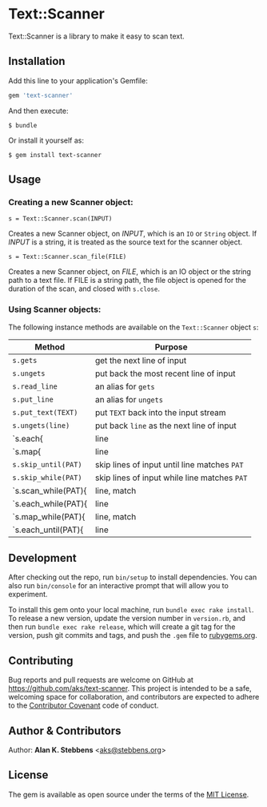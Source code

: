 # Text::Scanner

Text::Scanner is a library to make it easy to scan text.

## Installation

Add this line to your application's Gemfile:

```ruby
gem 'text-scanner'
```

And then execute:

    $ bundle

Or install it yourself as:

    $ gem install text-scanner

## Usage

### Creating a new Scanner object:

    s = Text::Scanner.scan(INPUT)

Creates a new Scanner object, on _INPUT_, which is an `IO`
or `String` object.  If _INPUT_ is a string, it is treated as the source text
for the scanner object.

    s = Text::Scanner.scan_file(FILE)

Creates a new Scanner object, on _FILE_, which is an IO object or the string
path to a text file.  If FILE is a string path, the file object is opened
for the duration of the scan, and closed with `s.close`.

### Using Scanner objects:

The following instance methods are available on the `Text::Scanner` object `s`:

| Method | Purpose |
| ---------- | --------- |
| `s.gets` | get the next line of input |
| `s.ungets` | put back the most recent line of input |
| `s.read_line` | an alias for `gets` |
| `s.put_line`  | an alias for `ungets` |
| `s.put_text(TEXT)`  | put `TEXT` back into the input stream |
| `s.ungets(line)` | put back `line` as the next line of input |
| `s.each{|line| ...}` | iterate the block over each line |
| `s.map{|line| ...}` | process each line until _EOF_ returning an array of the iteration results |
| `s.skip_until(PAT)` | skip lines of input until line matches `PAT` |
| `s.skip_while(PAT)` | skip lines of input while line matches `PAT` |
| `s.scan_while(PAT){|line, match| ...}` | process lines while each line matches `PAT` |
| `s.each_while(PAT){|line| ...}` | process lines matching `PAT` |
| `s.map_while(PAT){|line, match| ...}` | invoke block while lines match `PAT`, returning each iteration result in an array |
| `s.each_until(PAT){|line| ...}` | process lines until a line matches `PAT` |

## Development

After checking out the repo, run `bin/setup` to install dependencies. You can
also run `bin/console` for an interactive prompt that will allow you to
experiment.

To install this gem onto your local machine, run `bundle exec rake install`. To
release a new version, update the version number in `version.rb`, and then run
`bundle exec rake release`, which will create a git tag for the version, push
git commits and tags, and push the `.gem` file to
[rubygems.org](https://rubygems.org).

## Contributing

Bug reports and pull requests are welcome on GitHub at
https://github.com/aks/text-scanner. This project is intended to be a safe,
welcoming space for collaboration, and contributors are expected to adhere to
the [Contributor Covenant](http://contributor-covenant.org) code of conduct.

## Author & Contributors

Author: **Alan K. Stebbens** \<aks@stebbens.org\>

## License

The gem is available as open source under the terms of the [MIT License](http://opensource.org/licenses/MIT).

